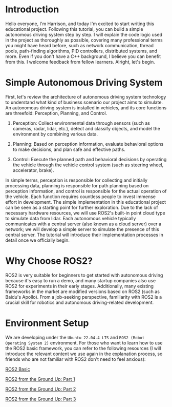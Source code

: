 # Introduction

Hello everyone, I'm Harrison, and today I'm excited to start writing this educational project. Following this tutorial, you can build a simple autonomous driving system step by step. I will explain the code logic used in the project as thoroughly as possible, covering many professional terms you might have heard before, such as network communication, thread pools, path-finding algorithms, PID controllers, distributed systems, and more. Even if you don't have a C++ background, I believe you can benefit from this. I welcome feedback from fellow learners. Alright, let's begin.

# Simple Autonomous Driving System

First, let's review the architecture of autonomous driving system technology to understand what kind of business scenario our project aims to simulate. An autonomous driving system is installed in vehicles, and its core functions are threefold: Perception, Planning, and Control.

1. Perception: Collect environmental data through sensors (such as cameras, radar, lidar, etc.), detect and classify objects, and model the environment by combining various data.

2. Planning: Based on perception information, evaluate behavioral options to make decisions, and plan safe and effective paths.

3. Control: Execute the planned path and behavioral decisions by operating the vehicle through the vehicle control system (such as steering wheel, accelerator, brake).

In simple terms, perception is responsible for collecting and initially processing data, planning is responsible for path planning based on perception information, and control is responsible for the actual operation of the vehicle. Each function requires countless people to invest immense effort in development. The simple implementation in this educational project can be seen as a starting point for further exploration. Due to the lack of necessary hardware resources, we will use ROS2's built-in point cloud type to simulate data from lidar. Each autonomous vehicle typically communicates with a central server (also known as a cloud server) over a network; we will develop a simple server to simulate the presence of this central server. The tutorial will introduce their implementation processes in detail once we officially begin.

# Why Choose ROS2?

ROS2 is very suitable for beginners to get started with autonomous driving because it's easy to run a demo, and many startup companies also use ROS2 for experiments in their early stages. Additionally, many existing frameworks in the market are modified versions based on ROS2 (such as Baidu's Apollo).
From a job-seeking perspective, familiarity with ROS2 is a crucial skill for robotics and autonomous driving-related development.

# Environment Setup

We are developing under the `Ubuntu 22.04.4 LTS` and `ROS2 (Robot Operating System 2)` environment. For those who want to learn how to use the ROS2 basic framework, you can refer to the following resources (I will introduce the relevant content we use again in the explanation process, so friends who are not familiar with ROS2 don't need to feel anxious):

[ROS2 Basic](https://github.com/Erio-Harrison/ros2_basic)

[ROS2 from the Ground Up: Part 1](https://medium.com/@nullbyte.in/ros2-from-the-ground-up-part-1-an-introduction-to-the-robot-operating-system-4c2065c5e032)

[ROS2 from the Ground Up: Part 2](https://medium.com/@nullbyte.in/ros2-from-the-ground-up-part-2-publishers-and-subscribers-8deda54927c7)

[ROS2 from the Ground Up: Part 3](https://medium.com/@nullbyte.in/ros2-from-the-ground-up-part-3-a-hands-on-guide-to-creating-custom-messages-and-turtlebot3-service-96a68df2e670)